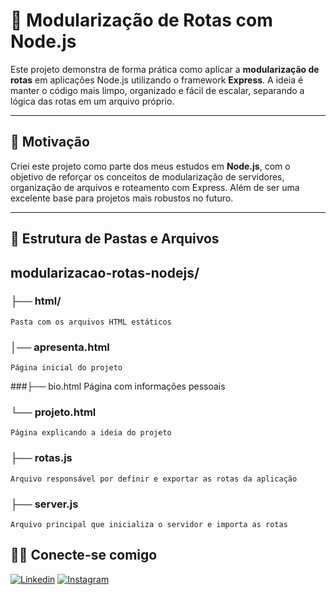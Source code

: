 # 🚀 Modularização de Rotas com Node.js

Este projeto demonstra de forma prática como aplicar a **modularização de rotas** em aplicações Node.js utilizando o framework **Express**. A ideia é manter o código mais limpo, organizado e fácil de escalar, separando a lógica das rotas em um arquivo próprio.

---

## 🧠 Motivação

Criei este projeto como parte dos meus estudos em **Node.js**, com o objetivo de reforçar os conceitos de modularização de servidores, organização de arquivos e roteamento com Express. Além de ser uma excelente base para projetos mais robustos no futuro.

---
## 📂 Estrutura de Pastas e Arquivos
## modularizacao-rotas-nodejs/
### ├── html/ 
    Pasta com os arquivos HTML estáticos
### │── apresenta.html 
    Página inicial do projeto
###├── bio.html 
    Página com informações pessoais
### └── projeto.html 
    Página explicando a ideia do projeto
### ├── rotas.js
    Arquivo responsável por definir e exportar as rotas da aplicação
### ├── server.js
    Arquivo principal que inicializa o servidor e importa as rotas

## 👨‍💻 Conecte-se comigo
[![Linkedin](https://img.shields.io/badge/LinkedIn-0077B5?style=for-the-badge&logo=linkedin&logoColor=white)](https://www.linkedin.com/in/moyses-zerbieti/)
[![Instagram](https://img.shields.io/badge/Instagram-E4405F?style=for-the-badge&logo=instagram&logoColor=white)](https://www.instagram.com/_zerbietii/)
